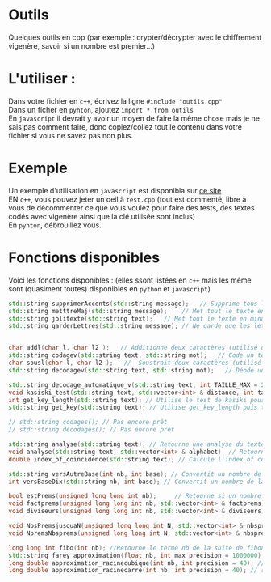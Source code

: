# Outils
Quelques outils en cpp (par exemple : crypter/décrypter avec le chiffrement vigenère, savoir si un nombre est premier...)

# L'utiliser :
Dans votre fichier en `c++`, écrivez la ligne `#include "outils.cpp"` \
Dans un ficher en `pyhton`, ajoutez `import * from outils` \
En `javascript` il devrait y avoir un moyen de faire la même chose mais je ne sais pas comment faire, donc copiez/collez tout le contenu dans votre fichier si vous ne savez pas non plus. 

# Exemple
Un exemple d'utilisation en `javascript` est disponibla sur [ce site](https///edre2.github.io/codage/codage.html) \
EN `c++`, vous pouvez jeter un oeil à `test.cpp` (tout est commenté, libre à vous de décommenter ce que vous voulez pour faire des tests, des textes codés avec vigenère ainsi que la clé utilisée sont inclus) \
En `pyhton`, débrouillez vous.

# Fonctions disponibles
Voici les fonctions disponibles : (elles ssont listées en `c++` mais les même sont (quasiment toutes) disponibles en `python` et `javascript`)
``` cpp
std::string supprimerAccents(std::string message);   // Supprime tous les accents du message
std::string metttreMaj(std::string message);    // Met tout le texte en majuscules
std::string jolitexte(std::string text);   // Met tout le texte en minucules et met des majuscules au début des phrase
std::string garderLettres(std::string message); // Ne garde que les lettres d'un messga


char addl(char l, char l2 );   // Additionne deux caractères (utilisé dans codagev)
std::string codagev(std::string text, std::string mot);   // Code un texte avec le chiffrement vigenère à l'aide du mot
char sousl(char l, char l2 );   //  Soustrait deux caractères (utilisé dans decodagev)
std::string decodagev(std::string text, std::string mot);   // Déode un texte avec le chiffrement vigenère à l'aide du mot

std::string decodage_automatique_v(std::string text, int TAILLE_MAX = 20); // Retourne les cles potentiellement utilisées pour chiffrer le message avec vigenère
void kasiski_test(std::string text, std::vector<int> & distance, int taille = 3); // Retourne les distances entre les apparitions de bout de texte pareils (de longueur taille)
int get_key_length(std::string text); // Utilise le test de kasiki pour trouver la longueur de le cle
std::string get_key(std::string text); // Utilise get_key_length puis trouve la cle avec la fréquence des 'e'

// std::string codages(); // Pas encore prêt
// std::string decodages(); // Pas encore prêt

std::string analyse(std::string text); // Retourne une analyse du texte sous forme de texte
void analyse(std::string text, std::vector<int> & alphabet)  // Retourne une le nombre d'ocurence de chaque lettre dans un vector
double index_of_coincidence(std::string text); // Calcule l'index of coincidence d'un texte

std::string versAutreBase(int nb, int base); // Convertit un nombre de la base 10 vers la base 'base'
int versBaseDix(std::string nb, int base); // Convertit un nombre de la base 'base' vers la base 10

bool estPrems(unsigned long long int nb);     // Retourne si un nombre est premier
void factprems(unsigned long long int nb, std::vector<int> & factprems);     // Retourne les facteurs premiers d'un nombre dans le vector 'factprems'
void diviseurs(unsigned long long int nb, std::vector<int> & diviseurs);    // Pas fini

void NbsPremsjusquaN(unsigned long long int N, std::vector<int> & nbsprems);    // Retourne tous les nombres premiers jusqu'à N dans le vector nbsprems
void NpremsNbsprems(unsigned long long int N, std::vector<int> & nbsprems);     // Retourne les N premiers nombres premiers dans le vector nbsprems

long long int fibo(int nb); //Retourne le terme nb de la suite de fibonacci
std::string farey_approximation(float nb, int max_precision = 1000000); // retourne une fraction (de la forme "45/67") qui est une approximation d'un nombre réel (à virgule)
long double approximation_racinecubique(int nb, int precision = 40); // retourne une approximation de la racine cubique
long double approximation_racinecarre(int nb, int precision = 40); // retourne une approximation de la racine carré
```
